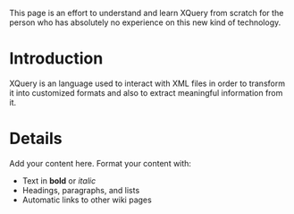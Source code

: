 This page is an effort to understand and learn XQuery from scratch for the person who has absolutely no experience on this new kind of technology.

# Introduction #

XQuery is an language used to interact with XML files in order to transform it into customized formats and also to extract meaningful information from it.


# Details #

Add your content here.  Format your content with:
  * Text in **bold** or _italic_
  * Headings, paragraphs, and lists
  * Automatic links to other wiki pages